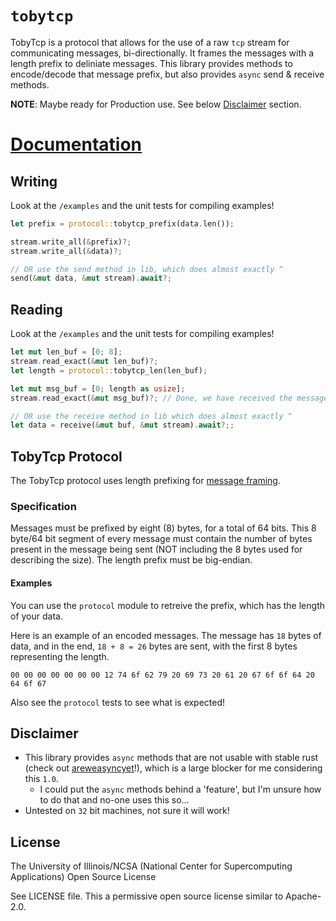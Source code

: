 # `tobytcp`

TobyTcp is a protocol that allows for the use of a raw `tcp` stream for communicating messages, bi-directionally. It frames the messages with a length prefix to deliniate messages. This library provides methods to encode/decode that message prefix, but also provides `async` send & receive methods.

**NOTE**: Maybe ready for Production use. See below [Disclaimer](#disclaimer) section.

# [Documentation](https://docs.rs/tobytcp)

## Writing
Look at the `/examples` and the unit tests for compiling examples!
```rust
let prefix = protocol::tobytcp_prefix(data.len());

stream.write_all(&prefix)?;
stream.write_all(&data)?;

// OR use the send method in lib, which does almost exactly ^
send(&mut data, &mut stream).await?;
```

## Reading
Look at the `/examples` and the unit tests for compiling examples!
```rust
let mut len_buf = [0; 8];
stream.read_exact(&mut len_buf)?;
let length = protocol::tobytcp_len(len_buf);

let mut msg_buf = [0; length as usize];
stream.read_exact(&mut msg_buf)?; // Done, we have received the message into msg_buf

// OR use the receive method in lib which does almost exactly ^
let data = receive(&mut buf, &mut stream).await?;;
```

## TobyTcp Protocol

The TobyTcp protocol uses length prefixing for [message framing](https://blog.stephencleary.com/2009/04/message-framing.html).

### Specification
Messages must be prefixed by eight (8) bytes, for a total of 64 bits. This 8 byte/64 bit segment of every message must contain the number of bytes present in the message being sent (NOT including the 8 bytes used for describing the size). The length prefix must be big-endian.

#### Examples
You can use the `protocol` module to retreive the prefix, which has the length of your data. 

Here is an example of an encoded messages. The message has `18` bytes of data, and in the end, `18 + 8 = 26` bytes are sent, with the first 8 bytes representing the length.
```
00 00 00 00 00 00 00 12 74 6f 62 79 20 69 73 20 61 20 67 6f 6f 64 20 64 6f 67
```

Also see the `protocol` tests to see what is expected!

## Disclaimer
- This library provides `async` methods that are not usable with stable rust (check out [areweasyncyet](https://areweasyncyet.rs/)!), which is a large blocker for me considering this `1.0`.
  - I could put the `async` methods behind a 'feature', but I'm unsure how to do that and no-one uses this so...
- Untested on `32` bit machines, not sure it will work!

## License
The University of Illinois/NCSA (National Center for Supercomputing Applications) Open Source License

See LICENSE file. This a permissive open source license similar to Apache-2.0.
